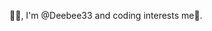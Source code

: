 👋🏾, I'm @Deebee33 and coding interests me👀. 






<!---
Deebee33/Deebee33 is a ✨ special ✨ repository because its `README.md` (this file) appears on your GitHub profile.
You can click the Preview link to take a look at your changes.
--->
